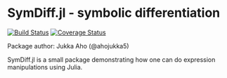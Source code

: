 # SymDiff.jl - symbolic differentiation

[![Build Status][travis-img]][travis-url]
[![Coverage Status][coveralls-img]][coveralls-url]

Package author: Jukka Aho (@ahojukka5)

SymDiff.jl is a small package demonstrating how one can do expression
manipulations using Julia.

[travis-img]: https://travis-ci.org/ahojukka5/SymDiff.jl.svg?branch=master
[travis-url]: https://travis-ci.org/ahojukka5/SymDiff.jl
[coveralls-img]: https://coveralls.io/repos/github/ahojukka5/SymDiff.jl/badge.svg?branch=master
[coveralls-url]: https://coveralls.io/github/ahojukka5/SymDiff.jl?branch=master
